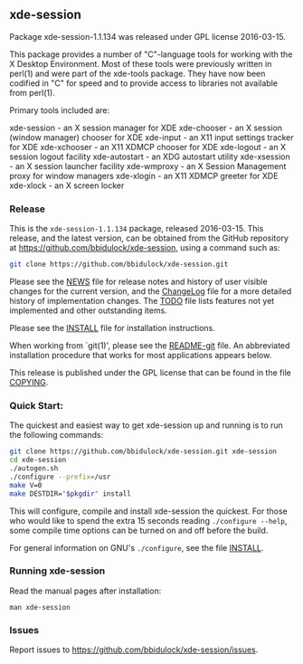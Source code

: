 
## xde-session

Package xde-session-1.1.134 was released under GPL license 2016-03-15.

This package provides a number of "C"-language tools for working with
the X Desktop Environment.  Most of these tools were previously written
in perl(1) and were part of the xde-tools package.  They have now been
codified in "C" for speed and to provide access to libraries not
available from perl(1).

Primary tools included are:

 xde-session   - an X session manager for XDE
 xde-chooser   - an X session (window manager) chooser for XDE
 xde-input     - an X11 input settings tracker for XDE
 xde-xchooser  - an X11 XDMCP chooser for XDE
 xde-logout    - an X session logout facility
 xde-autostart - an XDG autostart utility
 xde-xsession  - an X session launcher facility
 xde-wmproxy   - an X Session Management proxy for window managers
 xde-xlogin    - an X11 XDMCP greeter for XDE
 xde-xlock     - an X screen locker


### Release

This is the `xde-session-1.1.134` package, released 2016-03-15.  This release,
and the latest version, can be obtained from the GitHub repository at
https://github.com/bbidulock/xde-session, using a command such as:

```bash
git clone https://github.com/bbidulock/xde-session.git
```

Please see the [NEWS](NEWS) file for release notes and history of user visible
changes for the current version, and the [ChangeLog](ChangeLog) file for a more
detailed history of implementation changes.  The [TODO](TODO) file lists
features not yet implemented and other outstanding items.

Please see the [INSTALL](INSTALL) file for installation instructions.

When working from `git(1)', please see the [README-git](README-git) file.  An
abbreviated installation procedure that works for most applications
appears below.

This release is published under the GPL license that can be found in
the file [COPYING](COPYING).

### Quick Start:

The quickest and easiest way to get xde-session up and running is to run
the following commands:

```bash
git clone https://github.com/bbidulock/xde-session.git xde-session
cd xde-session
./autogen.sh
./configure --prefix=/usr
make V=0
make DESTDIR="$pkgdir" install
```

This will configure, compile and install xde-session the quickest.  For
those who would like to spend the extra 15 seconds reading `./configure
--help`, some compile time options can be turned on and off before the
build.

For general information on GNU's `./configure`, see the file [INSTALL](INSTALL).

### Running xde-session

Read the manual pages after installation:

    man xde-session

### Issues

Report issues to https://github.com/bbidulock/xde-session/issues.

